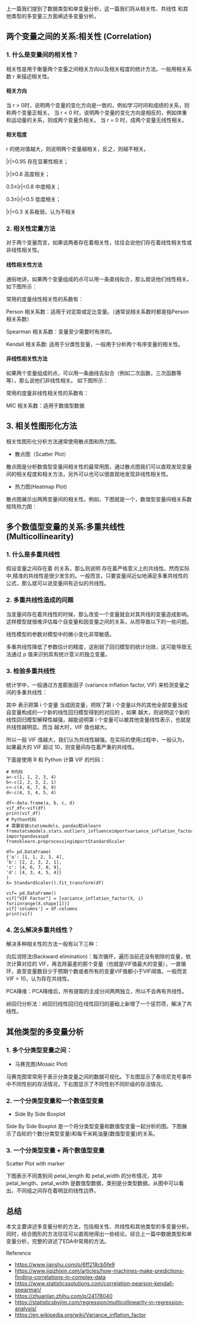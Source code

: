 
上一篇我们提到了数据类型和单变量分析，这一篇我们将从相关性、共线性  和其他类型的多变量三方面阐述多变量分析。

## 两个变量之间的关系:相关性 (Correlation)
### 1. 什么是变量间的相关性？
相关性是用于衡量两个变量之间相关方向以及相关程度的统计方法。一般用相关系数 r 来描述相关性。

#### 相关方向
当 r > 0时，说明两个变量的变化方向是一致的，例如学习时间和成绩的关系，则称两个变量正相关。
当 r < 0 时，说明两个变量的变化方向是相反的，例如体重和运动量的关系，则成两个变量负相关。
当 r = 0 时，成两个变量无线性相关。

#### 相关程度
r 的绝对值越大，则说明两个变量越相关，反之，则越不相关。

|r|>0.95 存在显著性相关；

|r|≥0.8 高度相关；

0.5≤|r|<0.8 中度相关；

0.3≤|r|<0.5 低度相关；

|r|<0.3 关系极弱，认为不相关

### 2. 相关性定量方法
对于两个变量而言，如果说两者存在着相关性，往往会说他们存在着线性相关性或非线性相关性。

#### 线性相关性方法
通俗地讲，如果两个变量组成的点可以用一条直线拟合，那么就说他们线性相关。如下图所示：



常用的度量线性相关性的系数有：

Person 相关系数：适用于对定距或定比变量。（通常说相关系数时都是指Person相关系数）

Spearman 相关系数：变量至少需要时有序的。

Kendall 相关系数: 适用于分类性变量，一般用于分析两个有序变量的相关性。

#### 非线性相关性方法
如果两个变量组成的点，可以用一条曲线去拟合（例如二次函数，三次函数等等），那么说他们非线性相关。 如下图所示：



常用的度量非线性相关性的系数有：

MIC 相关系数：适用于数值型数据

## 3. 相关性图形化方法
   相关性图形化分析方法通常使用散点图和热力图。

- 散点图（Scatter Plot）

散点图是分析数值型变量间相关性的最常用图，通过散点图我们可以直观发现变量间的相关程度和相关方法，另外可以也可以很直观地发现非线性相关性。

  



- 热力图(Heatmap Plot)

散点图展示出两两变量间的相关性。例如，下图就是一个，数值型变量间相关系数矩阵热力图：



## 多个数值型变量的关系:多重共线性 (Multicollinearity)
### 1. 什么是多重共线性
假设变量之间存在着  的关系，那么则说明 存在着严格意义上的共线性。然而实际中,精准的共线性是很少发生的。一般而言，只要变量间近似地满足多重共线性的公式，那么就可以说变量间有近似的共线性。

### 2. 多重共线性造成的问题
当变量间存在着共线性的时候，那么改变一个变量就会对其共线的变量造成影响。这样模型就很难评估每个自变量和因变量之间的关系，从而导致以下的一些问题。

线性模型的参数对模型中的微小变化非常敏感。

多重共线性降低了参数估计的精度，这削弱了回归模型的统计功效，这可能导致无法通过 p 值来识别具有统计意义的独立变量。

### 3. 检验多重共线性
统计学中，一般通过方差膨胀因子 (variance inflation factor, VIF) 来检测变量之间的多重共线性：



其中  表示把第 i 个变量  当成因变量，把除了第 i 个变量以外的其他全部变量当成自变量构成的一个新的线性回归模型得到的对应的 。如果  越大，则说明这个新的线性回归模型解释性越强，越能说明第 i 个变量可以被其他变量线性表示，也就是共线性越明显。而当  越大时，VIF 值也越大。

所以一般 VIF 值越大，我们认为共线性越强。在实际的使用过程中，一般认为，如果最大的 VIF 超过 10，则变量间存在着严重的共线性。

下面是使用 R 和 Python 计算 VIF 的代码：

    # R代码
    a<-c(1, 1, 2, 3, 4)
    b<-c(2, 2, 3, 2, 1)
    c<-c(4, 6, 7, 8, 9)
    d<-c(4, 3, 4, 5, 4)

    df<-data.frame(a, b, c, d)
    vif_df<-vif(df)
    print(vif_df)
    # Python代码
    # 需要安装statsmodels、pandas和sklearn
    fromstatsmodels.stats.outliers_influenceimportvariance_inflation_factor
    importpandasaspd
    fromsklearn.preprocessingimportStandardScaler

    df= pd.DataFrame(
    {'a': [1, 1, 2, 3, 4],
    'b': [2, 2, 3, 2, 1],
    'c': [4, 6, 7, 8, 9],
    'd': [4, 3, 4, 5, 4]}
    )
    X= StandardScaler().fit_transform(df)

    vif= pd.DataFrame()
    vif["VIF Factor"] = [variance_inflation_factor(X, i) foriinrange(X.shape[1])]
    vif['columns'] = df.columns
    print(vif)

### 4. 怎么解决多重共线性？
解决多种相关性的方法一般有以下三种：

向后消除法(Backward elimination)：每次循环，遍历当前还没有剔除的变量，依次计算对应的 VIF，再去除最差的那个变量（也就是VIF值最大的变量），一直循环，直至变量数目少于预期个数或者所有的变量VIF值都小于VIF阈值。一般而言 VIF > 10，认为存在共线性。

PCA降维：PCA降维后，所有提取的主成分间两两独立，所以不会再有共线性。

岭回归分析法：岭回归线性回归在线性回归的基础上新增了一个惩罚项，解决了共线性。

## 其他类型的多变量分析
### 1. 多个分类型变量之间：
- 马赛克图(Mosaic Plot)

马赛克图常常用于表示分类变量之间的数据可视化。下左图显示了泰坦尼克号事件中不同性别的存活情况，下右图显示了不同性别不同阶级的存活情况。

### 2. 一个分类型变量和一个数值型变量

- Side By Side Boxplot

Side By Side Boxplot 是一个将分类型变量和数值型变量一起分析的图。下图展示了齿轮的个数(分类型变量)和每千米耗油量(数值型变量)的关系。



### 3. 一个分类型变量 + 两个数值型变量
Scatter Plot with marker

下图表示不同类别间 petal_length 和 petal_width 的分布情况，其中 petal_length、petal_width 是数值型数据，类别是分类型数据。从图中可以看出，不同组之间存在着明显的线性边界。



## 总结
本文主要讲述多变量分析的方法，包括相关性、共线性和其他类型的多变量分析。同时，结合图形的方法往往可以直观地得出一些结论。综合上一篇中数据类型和单变量分析，完整的讲述了EDA中常用的方法。

Reference
- https://www.jianshu.com/p/6ff218cb5fe9
- https://www.jiqizhixin.com/articles/how-machines-make-predictions-finding-correlations-in-complex-data
- https://www.statisticssolutions.com/correlation-pearson-kendall-spearman/
- https://zhuanlan.zhihu.com/p/24178040
- https://statisticsbyjim.com/regression/multicollinearity-in-regression-analysis/
- https://en.wikipedia.org/wiki/Variance_inflation_factor

